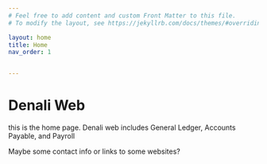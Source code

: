 ```yaml
---
# Feel free to add content and custom Front Matter to this file.
# To modify the layout, see https://jekyllrb.com/docs/themes/#overriding-theme-defaults

layout: home
title: Home
nav_order: 1


---
```

# Denali Web

this is the home page. Denali web includes General Ledger, Accounts Payable, and Payroll

Maybe some contact info or links to some websites?
